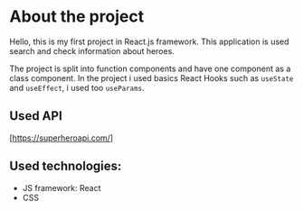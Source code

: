 # About the project

Hello, this is my first project in React.js framework.
This application is used search and check information about heroes.

The project is split into function components and have one component as a class component.
In the project i used basics React Hooks such as `useState` and `useEffect`, i used too `useParams`.

## Used API

[https://superheroapi.com/]

## Used technologies:

- JS framework: React
- CSS
